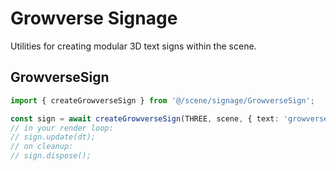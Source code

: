 # Growverse Signage

Utilities for creating modular 3D text signs within the scene.

## GrowverseSign

```ts
import { createGrowverseSign } from '@/scene/signage/GrowverseSign';

const sign = await createGrowverseSign(THREE, scene, { text: 'growverse' });
// in your render loop:
// sign.update(dt);
// on cleanup:
// sign.dispose();
```
